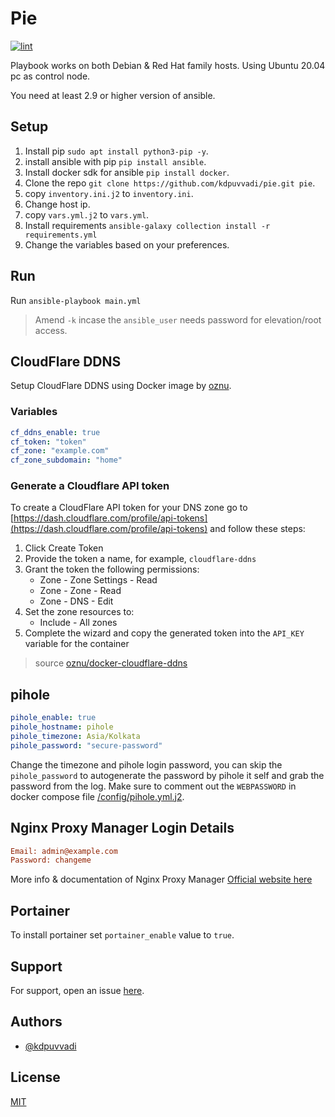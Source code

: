 # Pie

[![lint](https://github.com/kdpuvvadi/pie/actions/workflows/lint.yml/badge.svg?event=push)](https://github.com/kdpuvvadi/pie/actions/workflows/lint.yml)

Playbook works on both Debian & Red Hat family hosts. Using Ubuntu 20.04 pc as control node.

You need at least 2.9 or higher version of ansible.

## Setup

1. Install pip `sudo apt install python3-pip -y`.
2. install ansible with pip `pip install ansible`.
3. Install docker sdk for ansible `pip install docker`.
4. Clone the repo  `git clone https://github.com/kdpuvvadi/pie.git pie`.
5. copy `inventory.ini.j2` to `inventory.ini`.
6. Change host ip.
7. copy `vars.yml.j2` to `vars.yml`.
8. Install requirements `ansible-galaxy collection install -r requirements.yml`
9. Change the variables based on your preferences.

## Run

Run `ansible-playbook main.yml`

> Amend `-k` incase the `ansible_user` needs password for elevation/root access.

## CloudFlare DDNS

Setup CloudFlare DDNS using Docker image by [oznu](https://github.com/oznu/docker-cloudflare-ddns).

### Variables

```yml
cf_ddns_enable: true
cf_token: "token"
cf_zone: "example.com"
cf_zone_subdomain: "home"
```

### Generate a Cloudflare API token

To create a CloudFlare API token for your DNS zone go to [https://dash.cloudflare.com/profile/api-tokens](https://dash.cloudflare.com/profile/api-tokens) and follow these steps:

1. Click Create Token
2. Provide the token a name, for example, `cloudflare-ddns`
3. Grant the token the following permissions:
    * Zone - Zone Settings - Read
    * Zone - Zone - Read
    * Zone - DNS - Edit
4. Set the zone resources to:
    * Include - All zones
5. Complete the wizard and copy the generated token into the `API_KEY` variable for the container

> source [oznu/docker-cloudflare-ddns](https://github.com/oznu/docker-cloudflare-ddns#creating-a-cloudflare-api-token)

## pihole

```yml
pihole_enable: true
pihole_hostname: pihole
pihole_timezone: Asia/Kolkata
pihole_password: "secure-password"
```

Change the timezone and pihole login password, you can skip the `pihole_password` to autogenerate the password by pihole it self and grab the password from the log. Make sure to comment out the `WEBPASSWORD` in docker compose file [/config/pihole.yml.j2](/config/pihole.yml.j2).

## Nginx Proxy Manager Login Details

```ini
Email: admin@example.com
Password: changeme
```

 More info & documentation of Nginx Proxy Manager [Official website here](https://nginxproxymanager.com/)

## Portainer

To install portainer set `portainer_enable` value to `true`.

## Support

For support, open an issue [here](/issues).

## Authors

* [@kdpuvvadi](https://www.github.com/kdpuvvadi)

## License

[MIT](/LICENSE)
